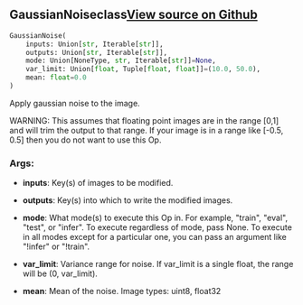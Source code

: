 ## GaussianNoise<span class="tag">class</span><a class="sourcelink" href=https://github.com/fastestimator/fastestimator/blob/r1.2/fastestimator/op/numpyop/univariate/gaussian_noise.py/#L24-L51>View source on Github</a>
```python
GaussianNoise(
	inputs: Union[str, Iterable[str]],
	outputs: Union[str, Iterable[str]],
	mode: Union[NoneType, str, Iterable[str]]=None,
	var_limit: Union[float, Tuple[float, float]]=(10.0, 50.0),
	mean: float=0.0
)
```
Apply gaussian noise to the image.

WARNING: This assumes that floating point images are in the range [0,1] and will trim the output to that range. If
your image is in a range like [-0.5, 0.5] then you do not want to use this Op.


<h3>Args:</h3>


* **inputs**: Key(s) of images to be modified.

* **outputs**: Key(s) into which to write the modified images.

* **mode**: What mode(s) to execute this Op in. For example, "train", "eval", "test", or "infer". To execute regardless of mode, pass None. To execute in all modes except for a particular one, you can pass an argument like "!infer" or "!train".

* **var_limit**: Variance range for noise. If var_limit is a single float, the range will be (0, var_limit).

* **mean**: Mean of the noise. Image types: uint8, float32

